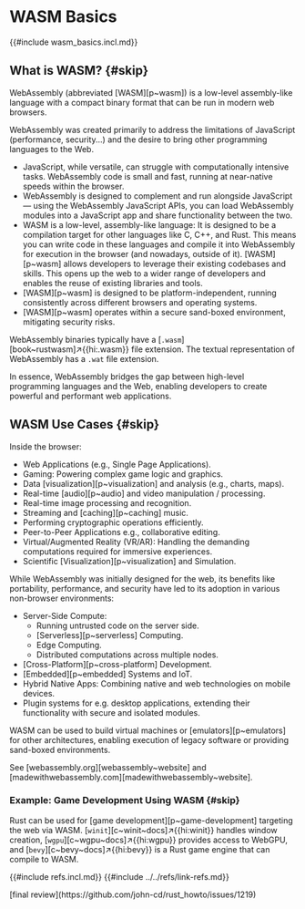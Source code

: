 # WASM Basics

{{#include wasm_basics.incl.md}}

## What is WASM? {#skip}

WebAssembly (abbreviated [WASM][p~wasm]) is a low-level assembly-like language with a compact binary format that can be run in modern web browsers.

WebAssembly was created primarily to address the limitations of JavaScript (performance, security...) and the desire to bring other programming languages to the Web.

- JavaScript, while versatile, can struggle with computationally intensive tasks. WebAssembly code is small and fast, running at near-native speeds within the browser.
- WebAssembly is designed to complement and run alongside JavaScript — using the WebAssembly JavaScript APIs, you can load WebAssembly modules into a JavaScript app and share functionality between the two.
- WASM is a low-level, assembly-like language: It is designed to be a compilation target for other languages like C, C++, and Rust. This means you can write code in these languages and compile it into WebAssembly for execution in the browser (and nowadays, outside of it). [WASM][p~wasm] allows developers to leverage their existing codebases and skills. This opens up the web to a wider range of developers and enables the reuse of existing libraries and tools.
- [WASM][p~wasm] is designed to be platform-independent, running consistently across different browsers and operating systems.
- [WASM][p~wasm] operates within a secure sand-boxed environment, mitigating security risks.

WebAssembly binaries typically have a [`.wasm`][book~rustwasm]↗{{hi:.wasm}} file extension. The textual representation of WebAssembly has a `.wat` file extension.

In essence, WebAssembly bridges the gap between high-level programming languages and the Web, enabling developers to create powerful and performant web applications.

## WASM Use Cases {#skip}

Inside the browser:

- Web Applications (e.g., Single Page Applications).
- Gaming: Powering complex game logic and graphics.
- Data [visualization][p~visualization] and analysis (e.g., charts, maps).
- Real-time [audio][p~audio] and video manipulation / processing.
- Real-time image processing and recognition.
- Streaming and [caching][p~caching] music.
- Performing cryptographic operations efficiently.
- Peer-to-Peer Applications e.g., collaborative editing.
- Virtual/Augmented Reality (VR/AR): Handling the demanding computations required for immersive experiences.
- Scientific [Visualization][p~visualization] and Simulation.

While WebAssembly was initially designed for the web, its benefits like portability, performance, and security have led to its adoption in various non-browser environments:

- Server-Side Compute:
  - Running untrusted code on the server side.
  - [Serverless][p~serverless] Computing.
  - Edge Computing.
  - Distributed computations across multiple nodes.
- [Cross-Platform][p~cross-platform] Development.
- [Embedded][p~embedded] Systems and IoT.
- Hybrid Native Apps: Combining native and web technologies on mobile devices.
- Plugin systems for e.g. desktop applications, extending their functionality with secure and isolated modules.

WASM can be used to build virtual machines or [emulators][p~emulators] for other architectures, enabling execution of legacy software or providing sand-boxed environments.

See [webassembly.org][webassembly~website] and [madewithwebassembly.com][madewithwebassembly~website].

### Example: Game Development Using WASM {#skip}

Rust can be used for [game development][p~game-development] targeting the web via WASM. [`winit`][c~winit~docs]↗{{hi:winit}} handles window creation, [`wgpu`][c~wgpu~docs]↗{{hi:wgpu}} provides access to WebGPU, and [`bevy`][c~bevy~docs]↗{{hi:bevy}} is a Rust game engine that can compile to WASM.

{{#include refs.incl.md}}
{{#include ../../refs/link-refs.md}}

<div class="hidden">
[final review](https://github.com/john-cd/rust_howto/issues/1219)
</div>
